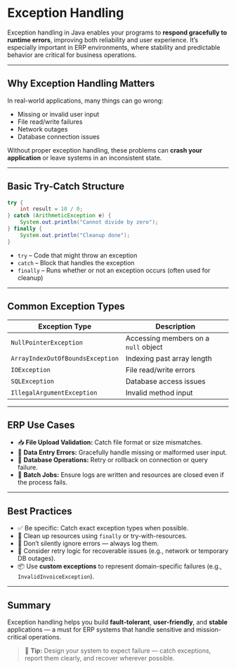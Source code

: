 # Exception Handling

Exception handling in Java enables your programs to **respond gracefully to runtime errors**, improving both reliability and user experience. It’s especially important in ERP environments, where stability and predictable behavior are critical for business operations.

---

## Why Exception Handling Matters

In real-world applications, many things can go wrong:
- Missing or invalid user input
- File read/write failures
- Network outages
- Database connection issues

Without proper exception handling, these problems can **crash your application** or leave systems in an inconsistent state.

---

## Basic Try-Catch Structure

```java
try {
    int result = 10 / 0;
} catch (ArithmeticException e) {
    System.out.println("Cannot divide by zero");
} finally {
    System.out.println("Cleanup done");
}
```

- `try` – Code that might throw an exception
- `catch` – Block that handles the exception
- `finally` – Runs whether or not an exception occurs (often used for cleanup)

---

## Common Exception Types

| Exception Type         | Description                                 |
|------------------------|---------------------------------------------|
| `NullPointerException` | Accessing members on a `null` object        |
| `ArrayIndexOutOfBoundsException` | Indexing past array length     |
| `IOException`          | File read/write errors                      |
| `SQLException`         | Database access issues                      |
| `IllegalArgumentException` | Invalid method input                    |

---

## ERP Use Cases

- 📥 **File Upload Validation:** Catch file format or size mismatches.
- 🧾 **Data Entry Errors:** Gracefully handle missing or malformed user input.
- 💾 **Database Operations:** Retry or rollback on connection or query failure.
- 🧹 **Batch Jobs:** Ensure logs are written and resources are closed even if the process fails.

---

## Best Practices

- ✅ Be specific: Catch exact exception types when possible.
- 🧼 Clean up resources using `finally` or try-with-resources.
- 🧭 Don’t silently ignore errors — always log them.
- 🔁 Consider retry logic for recoverable issues (e.g., network or temporary DB outages).
- 📦 Use **custom exceptions** to represent domain-specific failures (e.g., `InvalidInvoiceException`).

---

## Summary

Exception handling helps you build **fault-tolerant**, **user-friendly**, and **stable** applications — a must for ERP systems that handle sensitive and mission-critical operations.

> 🧠 **Tip:** Design your system to expect failure — catch exceptions, report them clearly, and recover wherever possible.
